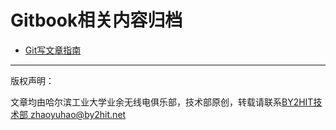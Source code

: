# Gitbook相关内容归档
* [Git写文章指南](/git_book_use/gitbook_use.md)




----
版权声明：

文章均由哈尔滨工业大学业余无线电俱乐部，技术部原创，转载请联系[BY2HIT技术部 zhaoyuhao@by2hit.net](zhaoyuhao@by2hit.net)